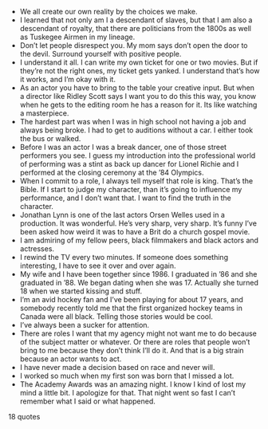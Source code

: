  - We all create our own reality by the choices we make.
 - I learned that not only am I a descendant of slaves, but that I am also a descendant of royalty, that there are politicians from the 1800s as well as Tuskegee Airmen in my lineage.
 - Don’t let people disrespect you. My mom says don’t open the door to the devil. Surround yourself with positive people.
 - I understand it all. I can write my own ticket for one or two movies. But if they’re not the right ones, my ticket gets yanked. I understand that’s how it works, and I’m okay with it.
 - As an actor you have to bring to the table your creative input. But when a director like Ridley Scott says I want you to do this this way, you know when he gets to the editing room he has a reason for it. Its like watching a masterpiece.
 - The hardest part was when I was in high school not having a job and always being broke. I had to get to auditions without a car. I either took the bus or walked.
 - Before I was an actor I was a break dancer, one of those street performers you see. I guess my introduction into the professional world of performing was a stint as back up dancer for Lionel Richie and I performed at the closing ceremony at the ’84 Olympics.
 - When I commit to a role, I always tell myself that role is king. That’s the Bible. If I start to judge my character, than it’s going to influence my performance, and I don’t want that. I want to find the truth in the character.
 - Jonathan Lynn is one of the last actors Orsen Welles used in a production. It was wonderful. He’s very sharp, very sharp. It’s funny I’ve been asked how weird it was to have a Brit do a church gospel movie.
 - I am admiring of my fellow peers, black filmmakers and black actors and actresses.
 - I rewind the TV every two minutes. If someone does something interesting, I have to see it over and over again.
 - My wife and I have been together since 1986. I graduated in ’86 and she graduated in ’88. We began dating when she was 17. Actually she turned 18 when we started kissing and stuff.
 - I’m an avid hockey fan and I’ve been playing for about 17 years, and somebody recently told me that the first organized hockey teams in Canada were all black. Telling those stories would be cool.
 - I’ve always been a sucker for attention.
 - There are roles I want that my agency might not want me to do because of the subject matter or whatever. Or there are roles that people won’t bring to me because they don’t think I’ll do it. And that is a big strain because an actor wants to act.
 - I have never made a decision based on race and never will.
 - I worked so much when my first son was born that I missed a lot.
 - The Academy Awards was an amazing night. I know I kind of lost my mind a little bit. I apologize for that. That night went so fast I can’t remember what I said or what happened.

18 quotes